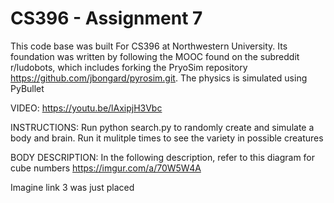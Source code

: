 # CS396 - Assignment 7
This code base was built For CS396 at Northwestern University. Its foundation was written by following the MOOC found on the subreddit r/ludobots, which includes forking the PryoSim repository https://github.com/jbongard/pyrosim.git. The physics is simulated using PyBullet

VIDEO: 
https://youtu.be/lAxipjH3Vbc

INSTRUCTIONS: 
Run python search.py to randomly create and simulate a body and brain. Run it mulitple times to see the variety in possible creatures

BODY DESCRIPTION:
In the following description, refer to this diagram for cube numbers
https://imgur.com/a/70W5W4A

Imagine link 3 was just placed

